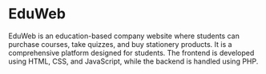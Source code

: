 # EduWeb
EduWeb is an education-based company website where students can purchase courses, take quizzes, and buy stationery products. It is a comprehensive platform designed for students. The frontend is developed using HTML, CSS, and JavaScript, while the backend is handled using PHP.
